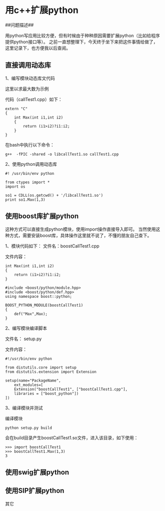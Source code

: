 # 用c++扩展python

##问题描述##

用python写应用比较方便，但有时候由于种种原因需要扩展python（比如给程序提供python接口等）。
之前一直想整理下，今天终于坐下来把这件事情给做了，这里记录下，也方便我以后查阅。

## 直接调用动态库

1、编写模块动态库文代码

这里以求最大数为示例


代码（callTest1.cpp）如下：

    extern "C"
    {
        int Max(int i1,int i2)
        {
            return (i1>i2)?i1:i2;
        }
    }  

在bash中执行以下命令：

    g++  -fPIC -shared -o libcallTest1.so callTest1.cpp

2、使用python调用动态库

    #! /usr/bin/env python

    from ctypes import *
    import os

    so1 = CDLL(os.getcwd() + '/libcallTest1.so')
    print so1.Max(1,3)

## 使用boost库扩展python

这种方式可以直接生成python模块，使用import操作直接导入即可。
当然使用这种方式，需要安装boost库，具体操作这里就不说了，不懂的朋友自己查下。

1、模块代码如下：
文件名：boostCallTest1.cpp

文件内容：

    int Max(int i1,int i2)
    {
    	return (i1>i2)?i1:i2;
    }

    #include <boost/python/module.hpp>
    #include <boost/python/def.hpp>
    using namespace boost::python;

    BOOST_PYTHON_MODULE(boostCallTest1)
    {
        def("Max",Max);
    }

2、编写模块编译脚本

文件名： setup.py

文件内容：

    #!/usr/bin/env python

    from distutils.core import setup
    from distutils.extension import Extension

    setup(name="PackageName",
        ext_modules=[
        Extension("boostCallTest1", ["boostCallTest1.cpp"],
        libraries = ["boost_python"])
    ])

3、编译模块并测试

编译模块

    python setup.py build

会在build目录产生boostCallTest1.so文件，进入该目录，如下使用：

    >>> import boostCallTest1
    >>> boostCallTest1.Max(1,3)
    3

## 使用swig扩展python

## 使用SIP扩展python


其它

